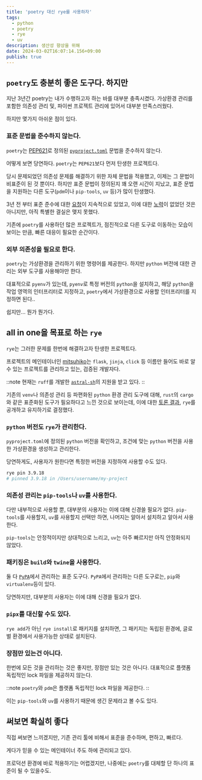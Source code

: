 ```yaml
---
title: 'poetry 대신 rye를 사용하자'
tags:
  - python
  - poetry
  - rye
  - uv
description: 생산성 향상을 위해
date: 2024-03-02T16:07:14.156+09:00
publish: true
---
```


## `poetry`도 충분히 좋은 도구다. 하지만
지난 3년간 poetry는 내가 수행하고자 하는 바를 대부분 충족시켰다.
가상환경 관리를 포함한 의존성 관리 및, 파이썬 프로젝트 관리에 있어서 대부분 만족스러웠다.

하지만 몇가지 아쉬운 점이 있다.

### 표준 문법을 준수하지 않는다.
`poetry`는 [PEP621](https://peps.python.org/pep-0621/)로 정의된
[`pyproject.toml`](https://packaging.python.org/en/latest/specifications/pyproject-toml/#pyproject-toml-spec) 문법을 준수하지 않는다.

어떻게 보면 당연하다. `poetry`는 `PEP621`보다 먼저 탄생한 프로젝트다.

당시 문제되었던 의존성 문제를 해결하기 위한 자체 문법을 적용했고,
이제는 그 문법이 비표준이 된 것 뿐이다.
하지만 표준 문법이 정의된지 꽤 오랜 시간이 지났고,
표준 문법을 지원하는 다른 도구(`pdm`이나 `pip-tools`, `uv` 등)가 많이 탄생했다.

3년 전 부터 표준 준수에 대한 [요청](https://github.com/python-poetry/roadmap/issues/3)이 지속적으로 있었고,
이에 대한 [노력](https://github.com/python-poetry/poetry-core/pull/567)이 없었던 것은 아니지만,
아직 특별한 결실은 맺지 못했다.

기존에 `poetry`를 사용하던 많은 프로젝트가,
점진적으로 다른 도구로 이동하는 모습이 보이는 만큼, 빠른 대응이 필요한 순간이다.

### 외부 의존성을 필요로 한다.
`poetry`는 가상환경을 관리하기 위한 명령어를 제공한다.
하지만 `python` 버전에 대한 관리는 외부 도구를 사용해야만 한다.

대표적으로 `pyenv`가 있는데,
`pyenv`로 특정 버전의 `python`을 설치하고,
해당 `python`을 작업 영역의 인터프리터로 지정하고,
`poetry`에서 가상환경으로 사용할 인터프리터를 지정하면 된다..

쉽지만... 뭔가 뭔가다.

## all in one을 목표로 하는 `rye`

`rye`는 그러한 문제를 한번에 해결하고자 탄생한 프로젝트다.

프로젝트의 메인테이너인 [mitsuhiko](https://github.com/mitsuhiko)는
`flask`, `jinja`, `click` 등 이름만 들어도 바로 알 수 있는 프로젝트를 관리하고 있는,
검증된 개발자다.

::note
현재는 `ruff`를 개발한 [`astral-sh`](https://astral.sh/)의 지원을 받고 있다.
::

기존의 `venv`나 의존성 관리 등 파편화된 `python` 환경 관리 도구에 대해,
`rust`의 `cargo`와 같은 표준화된 도구가 필요하다고 느낀 것으로 보이는데,
이에 대한 [토론 결과](https://github.com/astral-sh/rye/discussions/6),
`rye`를 공개하고 유지하기로 결정했다.

### `python` 버전도 `rye`가 관리한다.

`pyproject.toml`에 정의된 `python` 버전을 확인하고,
조건에 맞는 `python` 버전을 사용한 가상환경을 생성하고 관리한다.

당연하게도, 사용자가 원한다면 특정한 버전을 지정하여 사용할 수도 있다.
```bash
rye pin 3.9.18
# pinned 3.9.18 in /Users/username/my-project
```

### 의존성 관리는 `pip-tools`나 `uv`를 사용한다.

다만 내부적으로 사용할 뿐, 대부분의 사용자는 이에 대해 신경쓸 필요가 없다.
`pip-tools`를 사용할지, `uv`를 사용할지 선택만 하면,
나머지는 알아서 설치하고 알아서 사용한다.

`pip-tools`는 안정적이지만 상대적으로 느리고,
`uv`는 아주 빠르지만 아직 안정화되지 않았다.

### 패키징은 `build`와 `twine`을 사용한다.

둘 다 [`PyPA`](https://www.pypa.io/en/latest/)에서 관리하는 표준 도구다.
`PyPA`에서 관리하는 다른 도구로는, `pip`와 `virtualenv`등이 있다.

당연하지만, 대부분의 사용자는 이에 대해 신경쓸 필요가 없다.

### `pipx`를 대신할 수도 있다.

`rye add`가 아닌 `rye install`로 패키지를 설치하면,
그 패키지는 독립된 환경에, 글로벌 환경에서 사용가능한 상태로 설치된다.

### 장점만 있는건 아니다.

한번에 모든 것을 관리하는 것은 좋지만, 장점만 있는 것은 아니다.
대표적으로 플랫폼 독립적인 lock 파일을 제공하지 않는다.

::note
`poetry`와 `pdm`은 플랫폼 독립적인 lock 파일을 제공한다.
::

이는 `pip-tools`와 `uv`를 사용하기 때문에 생긴 문제라고 볼 수도 있다.


## 써보면 확실히 좋다
직접 써보면 느끼겠지만,
기존 관리 툴에 비해서 표준을 준수하며, 편하고, 빠르다.

게다가 믿을 수 있는 메인테이너 주도 하에 관리되고 있다.

프로덕션 환경에 바로 적용하기는 어렵겠지만, 
나중에는 `poetry`를 대체할 단 하나의 표준이 될 수 있을수도.